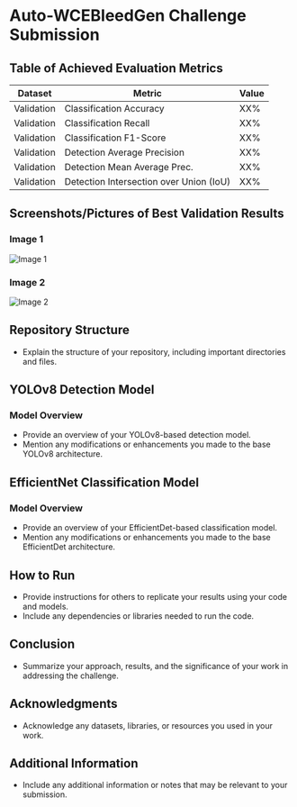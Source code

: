 # Auto-WCEBleedGen Challenge Submission

## Table of Achieved Evaluation Metrics

| Dataset    | Metric                                  | Value |
| ---------- | --------------------------------------- | ----- |
| Validation | Classification Accuracy                 | XX%   |
| Validation | Classification Recall                   | XX%   |
| Validation | Classification F1-Score                 | XX%   |
| Validation | Detection Average Precision             | XX%   |
| Validation | Detection Mean Average Prec.            | XX%   |
| Validation | Detection Intersection over Union (IoU) | XX%   |

## Screenshots/Pictures of Best Validation Results

### Image 1

![Image 1](Detection_Predictions/validation/img-648-_png_jpg.rf.5b81ff212c9b0c8edb77bff30426659c)

### Image 2

![Image 2](path_to_image_2.png)

## Repository Structure

- Explain the structure of your repository, including important directories and files.

## YOLOv8 Detection Model

### Model Overview

- Provide an overview of your YOLOv8-based detection model.
- Mention any modifications or enhancements you made to the base YOLOv8 architecture.

## EfficientNet Classification Model

### Model Overview

- Provide an overview of your EfficientDet-based classification model.
- Mention any modifications or enhancements you made to the base EfficientDet architecture.

## How to Run

- Provide instructions for others to replicate your results using your code and models.
- Include any dependencies or libraries needed to run the code.

## Conclusion

- Summarize your approach, results, and the significance of your work in addressing the challenge.

## Acknowledgments

- Acknowledge any datasets, libraries, or resources you used in your work.

## Additional Information

- Include any additional information or notes that may be relevant to your submission.
